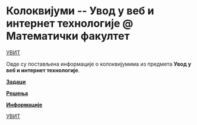 # Колоквијуми -- Увод у веб и интернет технологије @ Математички факултет

[УВИТ](../README.md)

Овде су постављена информације о колоквијумима из предмета **Увод у веб и интернет технологије**.  

**[Задаци](zadaci/README.md)**

**[Решења](resenja/README.md)**

**[Информације](info/README.md)**

[УВИТ](../README.md)
